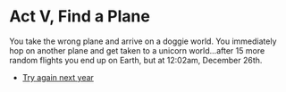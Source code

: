 # Act V, Find a Plane

You take the wrong plane and arrive on a doggie world. You immediately hop on another plane and get taken to a unicorn world...after 15 more random flights you end up on Earth, but at 12:02am, December 26th.

  * [Try again next year](../act1/start.md)

